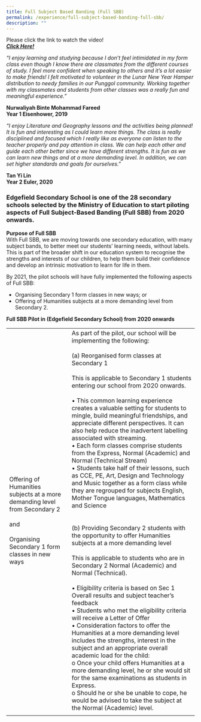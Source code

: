 ```yaml
---
title: Full Subject Based Banding (Full SBB)
permalink: /experience/full-subject-based-banding-full-sbb/
description: ""
---
```

Please click the link to watch the video! <br>
**_[Click Here!](https://www.facebook.com/moesingapore/videos/585832311896463/)_**

_“I enjoy learning and studying because I don’t feel intimidated in my form class even though I know there are classmates from the different courses of study. I feel more confident when speaking to others and it’s a lot easier to make friends! I felt motivated to volunteer in the Lunar New Year Hamper distribution to needy families in our Punggol community. Working together with my classmates and students from other classes was a really fun and meaningful experience.”_  
  
**Nurwaliyah Binte Mohammad Fareed  
Year 1 Eisenhower, 2019**  
  
_“I enjoy Literature and Geography lessons and the activities being planned! It is fun and interesting as I could learn more things. The class is really disciplined and focused which I really like as everyone can listen to the teacher properly and pay attention in class. We can help each other and guide each other better since we have different strengths. It is fun as we can learn new things and at a more demanding level. In addition, we can set higher standards and goals for ourselves.”_  
  
**Tan Yi Lin  
Year 2 Euler, 2020**  

### Edgefield Secondary School is one of the 28 secondary schools selected by the Ministry of Education to start piloting aspects of Full Subject-Based Banding (Full SBB) from 2020 onwards.

**Purpose of Full SBB** <br>
With Full SBB, we are moving towards one secondary education, with many subject bands, to better meet our students’ learning needs, without labels. This is part of the broader shift in our education system to recognise the strengths and interests of our children, to help them build their confidence and develop an intrinsic motivation to learn for life in them.

By 2021, the pilot schools will have fully implemented the following aspects of Full SBB:

* Organising Secondary 1 form classes in new ways; or
* Offering of Humanities subjects at a more demanding level from Secondary 2.

**Full SBB Pilot in (Edgefield Secondary School) from 2020 onwards**

|   |  |
|---|---|
| Offering of Humanities subjects at a more demanding level from Secondary 2<br> <br>and<br> <br>Organising Secondary 1 form classes in new ways | As part of the pilot, our school will be implementing the following:<br> <br>(a)   Reorganised form classes at Secondary 1<br> <br>This is applicable to Secondary 1 students entering our school from 2020 onwards.<br> <br>• This common learning experience creates a valuable setting for students to mingle, build meaningful friendships, and appreciate different perspectives. It can also help reduce the inadvertent labelling associated with streaming.<br>• Each form classes comprise students from the Express, Normal (Academic) and Normal (Technical Stream)<br>• Students take half of their lessons, such as CCE, PE, Art, Design and Technology and Music together as a form class while they are regrouped for subjects English, Mother Tongue languages, Mathematics and Science<br> <br> <br>(b)   Providing Secondary 2 students with the opportunity to offer Humanities subjects at a more demanding level<br> <br>This is applicable to students who are in Secondary 2 Normal (Academic) and Normal (Technical).<br> <br>• Eligibility criteria is based on Sec 1 Overall results and subject teacher’s feedback<br>• Students who met the eligibility criteria will receive a Letter of Offer<br>• Consideration factors to offer the Humanities at a more demanding level includes the strengths, interest in the subject and an appropriate overall academic load for the child:<br>  o Once your child offers Humanities at a more demanding level, he or she would sit for the same examinations as students in Express.<br>  o Should he or she be unable to cope, he would be advised to take the subject at the Normal (Academic) level. |
| | |